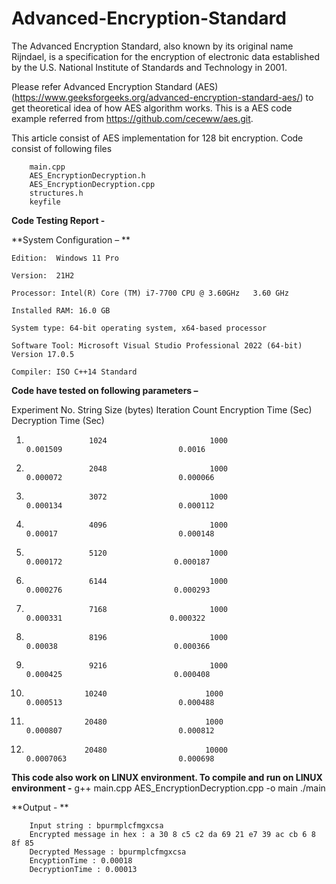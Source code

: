 # Advanced-Encryption-Standard
The Advanced Encryption Standard, also known by its original name Rijndael, is a specification for the encryption of electronic data established by the U.S. National Institute of Standards and Technology in 2001.

Please refer Advanced Encryption Standard (AES) (https://www.geeksforgeeks.org/advanced-encryption-standard-aes/) to get theoretical idea of how AES algorithm works. This is a AES code example referred from https://github.com/ceceww/aes.git.

This article consist of AES implementation for 128 bit encryption. Code consist of following files

        main.cpp
        AES_EncryptionDecryption.h
        AES_EncryptionDecryption.cpp
        structures.h
        keyfile




**Code Testing Report -**

**System Configuration –  **

    Edition:  Windows 11 Pro

    Version:  21H2

    Processor: Intel(R) Core (TM) i7-7700 CPU @ 3.60GHz   3.60 GHz

    Installed RAM: 16.0 GB  

    System type: 64-bit operating system, x64-based processor

    Software Tool: Microsoft Visual Studio Professional 2022 (64-bit) Version 17.0.5

    Compiler: ISO C++14 Standard


**Code have tested on following parameters –**

Experiment No.     String Size (bytes)      Iteration Count         Encryption Time (Sec)            Decryption Time (Sec)

1.                   1024                       1000                      0.001509                          0.0016

2.                   2048                       1000                      0.000072                          0.000066

3.                   3072                       1000                      0.000134                          0.000112

4.                   4096                       1000                      0.00017                           0.000148

5.                   5120                       1000                       0.000172                         0.000187

6.                   6144                       1000                       0.000276                         0.000293

7.                   7168                       1000                        0.000331                        0.000322

8.                   8196                       1000                        0.00038                          0.000366

9.                   9216                       1000                        0.000425                         0.000408

10.                  10240                      1000                        0.000513                          0.000488

11.                  20480                      1000                        0.000807                          0.000812

12.                  20480                      10000                       0.0007063                         0.000698



**This code also work on LINUX environment. To compile and run on LINUX environment -**
  g++ main.cpp AES_EncryptionDecryption.cpp -o main
  ./main

**Output - **

        Input string : bpurmplcfmgxcsa
        Encrypted message in hex : a 30 8 c5 c2 da 69 21 e7 39 ac cb 6 8 8f 85
        Decrypted Message : bpurmplcfmgxcsa
        EncyptionTime : 0.00018
        DecryptionTime : 0.00013
